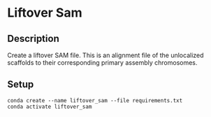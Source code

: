 # Liftover Sam 

## Description
Create a liftover SAM file. This is an alignment file of the unlocalized scaffolds to their corresponding primary assembly chromosomes.

## Setup
```
conda create --name liftover_sam --file requirements.txt
conda activate liftover_sam
```
